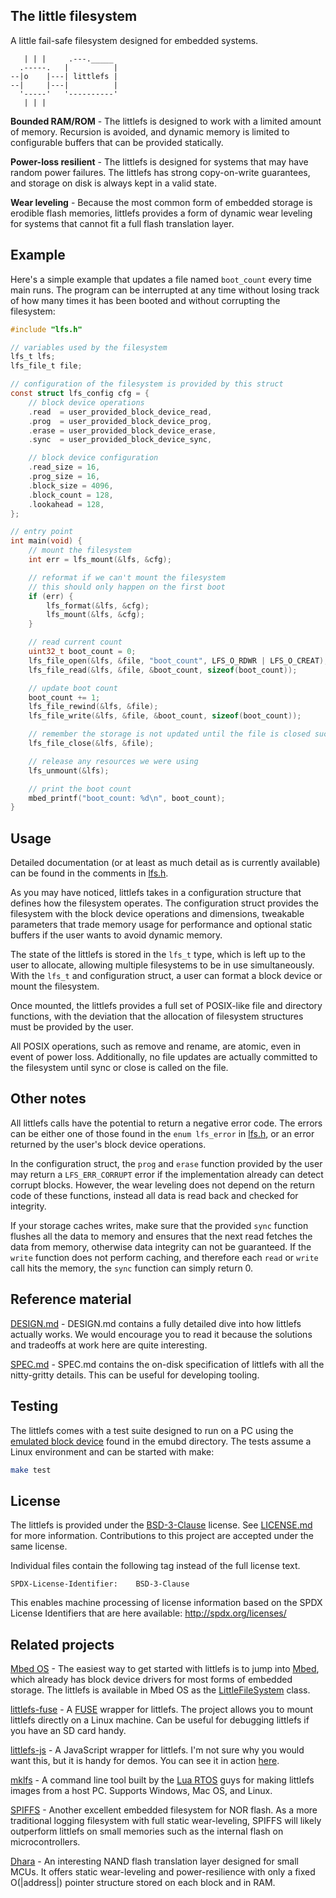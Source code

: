 ## The little filesystem

A little fail-safe filesystem designed for embedded systems.

```
   | | |     .---._____
  .-----.   |          |
--|o    |---| littlefs |
--|     |---|          |
  '-----'   '----------'
   | | |
```

**Bounded RAM/ROM** - The littlefs is designed to work with a limited amount
of memory. Recursion is avoided, and dynamic memory is limited to configurable
buffers that can be provided statically.

**Power-loss resilient** - The littlefs is designed for systems that may have
random power failures. The littlefs has strong copy-on-write guarantees, and
storage on disk is always kept in a valid state.

**Wear leveling** - Because the most common form of embedded storage is erodible
flash memories, littlefs provides a form of dynamic wear leveling for systems
that cannot fit a full flash translation layer.

## Example

Here's a simple example that updates a file named `boot_count` every time
main runs. The program can be interrupted at any time without losing track
of how many times it has been booted and without corrupting the filesystem:

``` c
#include "lfs.h"

// variables used by the filesystem
lfs_t lfs;
lfs_file_t file;

// configuration of the filesystem is provided by this struct
const struct lfs_config cfg = {
    // block device operations
    .read  = user_provided_block_device_read,
    .prog  = user_provided_block_device_prog,
    .erase = user_provided_block_device_erase,
    .sync  = user_provided_block_device_sync,

    // block device configuration
    .read_size = 16,
    .prog_size = 16,
    .block_size = 4096,
    .block_count = 128,
    .lookahead = 128,
};

// entry point
int main(void) {
    // mount the filesystem
    int err = lfs_mount(&lfs, &cfg);

    // reformat if we can't mount the filesystem
    // this should only happen on the first boot
    if (err) {
        lfs_format(&lfs, &cfg);
        lfs_mount(&lfs, &cfg);
    }

    // read current count
    uint32_t boot_count = 0;
    lfs_file_open(&lfs, &file, "boot_count", LFS_O_RDWR | LFS_O_CREAT);
    lfs_file_read(&lfs, &file, &boot_count, sizeof(boot_count));

    // update boot count
    boot_count += 1;
    lfs_file_rewind(&lfs, &file);
    lfs_file_write(&lfs, &file, &boot_count, sizeof(boot_count));

    // remember the storage is not updated until the file is closed successfully
    lfs_file_close(&lfs, &file);

    // release any resources we were using
    lfs_unmount(&lfs);

    // print the boot count
    mbed_printf("boot_count: %d\n", boot_count);
}
```

## Usage

Detailed documentation (or at least as much detail as is currently available)
can be found in the comments in [lfs.h](lfs.h).

As you may have noticed, littlefs takes in a configuration structure that
defines how the filesystem operates. The configuration struct provides the
filesystem with the block device operations and dimensions, tweakable
parameters that trade memory usage for performance and optional
static buffers if the user wants to avoid dynamic memory.

The state of the littlefs is stored in the `lfs_t` type, which is left up
to the user to allocate, allowing multiple filesystems to be in use
simultaneously. With the `lfs_t` and configuration struct, a user can
format a block device or mount the filesystem.

Once mounted, the littlefs provides a full set of POSIX-like file and
directory functions, with the deviation that the allocation of filesystem
structures must be provided by the user.

All POSIX operations, such as remove and rename, are atomic, even in event
of power loss. Additionally, no file updates are actually committed to the
filesystem until sync or close is called on the file.

## Other notes

All littlefs calls have the potential to return a negative error code. The 
errors can be either one of those found in the `enum lfs_error` in 
[lfs.h](lfs.h), or an error returned by the user's block device operations.

In the configuration struct, the `prog` and `erase` function provided by the
user may return a `LFS_ERR_CORRUPT` error if the implementation already can
detect corrupt blocks. However, the wear leveling does not depend on the return
code of these functions, instead all data is read back and checked for
integrity.

If your storage caches writes, make sure that the provided `sync` function
flushes all the data to memory and ensures that the next read fetches the data
from memory, otherwise data integrity can not be guaranteed. If the `write`
function does not perform caching, and therefore each `read` or `write` call
hits the memory, the `sync` function can simply return 0.

## Reference material

[DESIGN.md](DESIGN.md) - DESIGN.md contains a fully detailed dive into how
littlefs actually works. We would encourage you to read it because the
solutions and tradeoffs at work here are quite interesting.

[SPEC.md](SPEC.md) - SPEC.md contains the on-disk specification of littlefs
with all the nitty-gritty details. This can be useful for developing tooling.

## Testing

The littlefs comes with a test suite designed to run on a PC using the
[emulated block device](emubd/lfs_emubd.h) found in the emubd directory.
The tests assume a Linux environment and can be started with make:

``` bash
make test
```

## License

The littlefs is provided under the [BSD-3-Clause](https://spdx.org/licenses/BSD-3-Clause.html)
license. See [LICENSE.md](LICENSE.md) for more information. Contributions to
this project are accepted under the same license.

Individual files contain the following tag instead of the full license text.

    SPDX-License-Identifier:    BSD-3-Clause

This enables machine processing of license information based on the SPDX
License Identifiers that are here available: http://spdx.org/licenses/

## Related projects

[Mbed OS](https://github.com/ARMmbed/mbed-os/tree/master/features/filesystem/littlefs) -
The easiest way to get started with littlefs is to jump into [Mbed](https://os.mbed.com/),
which already has block device drivers for most forms of embedded storage. The
littlefs is available in Mbed OS as the [LittleFileSystem](https://os.mbed.com/docs/latest/reference/littlefilesystem.html)
class.

[littlefs-fuse](https://github.com/geky/littlefs-fuse) - A [FUSE](https://github.com/libfuse/libfuse)
wrapper for littlefs. The project allows you to mount littlefs directly on a
Linux machine. Can be useful for debugging littlefs if you have an SD card
handy.

[littlefs-js](https://github.com/geky/littlefs-js) - A JavaScript wrapper for
littlefs. I'm not sure why you would want this, but it is handy for demos.
You can see it in action [here](http://littlefs.geky.net/demo.html).

[mklfs](https://github.com/whitecatboard/Lua-RTOS-ESP32/tree/master/components/mklfs/src) -
A command line tool built by the [Lua RTOS](https://github.com/whitecatboard/Lua-RTOS-ESP32)
guys for making littlefs images from a host PC. Supports Windows, Mac OS,
and Linux.

[SPIFFS](https://github.com/pellepl/spiffs) - Another excellent embedded
filesystem for NOR flash. As a more traditional logging filesystem with full
static wear-leveling, SPIFFS will likely outperform littlefs on small
memories such as the internal flash on microcontrollers.

[Dhara](https://github.com/dlbeer/dhara) - An interesting NAND flash
translation layer designed for small MCUs. It offers static wear-leveling and
power-resilience with only a fixed O(|address|) pointer structure stored on
each block and in RAM.
